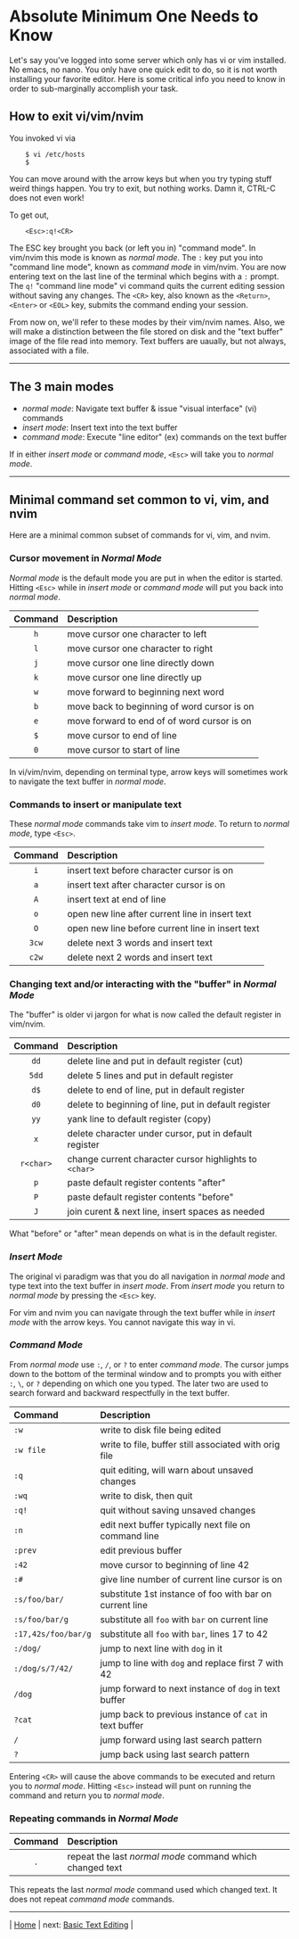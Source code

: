 # Absolute Minimum One Needs to Know

Let's say you've logged into some server which only has vi or vim
installed. No emacs, no nano. You only have one quick edit to do, so
it is not worth installing your favorite editor. Here is some critical
info you need to know in order to sub-marginally accomplish your task.

## How to exit vi/vim/nvim

You invoked vi via

```fish
    $ vi /etc/hosts
    $
```

You can move around with the arrow keys but when you try typing stuff
weird things happen. You try to exit, but nothing works. Damn it,
CTRL-C does not even work!

To get out,

```vim
    <Esc>:q!<CR>
```

The ESC key brought you back (or left you in) "command mode". In
vim/nvim this mode is known as *normal mode*. The `:` key put you into
"command line mode", known as *command mode* in vim/nvim. You are now
entering text on the last line of the terminal which begins with a `:`
prompt. The `q!` "command line mode" vi command quits the current
editing session without saving any changes. The `<CR>` key, also known
as the `<Return>`, `<Enter>` or `<EOL>` key, submits the command ending
your session.

From now on, we'll refer to these modes by their vim/nvim names. Also,
we will make a distinction between the file stored on disk and the "text
buffer" image of the file read into memory. Text buffers are uaually,
but not always, associated with a file.

---

## The 3 main modes

* *normal mode*: Navigate text buffer & issue "visual interface" (vi) commands
* *insert mode*: Insert text into the text buffer
* *command mode*: Execute "line editor" (ex) commands on the text buffer

If in either *insert mode* or *command mode*, `<Esc>` will take you to
*normal mode*.

---

## Minimal command set common to vi, vim, and nvim

Here are a minimal common subset of commands for vi, vim, and nvim.

### Cursor movement in *Normal Mode*

*Normal mode* is the default mode you are put in when the editor is
started. Hitting `<Esc>` while in *insert mode* or *command mode* will
put you back into *normal mode*.

| Command  | Description                                 |
|:--------:|:------------------------------------------- |
| `h`      | move cursor one character to left           |
| `l`      | move cursor one character to right          |
| `j`      | move cursor one line directly down          |
| `k`      | move cursor one line directly up            |
| `w`      | move forward to beginning next word         |
| `b`      | move back to beginning of word cursor is on |
| `e`      | move forward to end of of word cursor is on |
| `$`      | move cursor to end of line                  |
| `0`      | move cursor to start of line                |

In vi/vim/nvim, depending on terminal type, arrow keys will sometimes
work to navigate the text buffer in *normal mode*.

### Commands to insert or manipulate text

These *normal mode* commands take vim to *insert mode*. To return to
*normal mode*, type `<Esc>`.

| Command | Description                                      |
|:-------:|:------------------------------------------------ |
| `i`     | insert text before character cursor is on        |
| `a`     | insert text after character cursor is on         |
| `A`     | insert text at end of line                       |
| `o`     | open new line after current line in insert text  |
| `O`     | open new line before current line in insert text |
| `3cw`   | delete next 3 words and insert text              |
| `c2w`   | delete next 2 words and insert text              |

### Changing text and/or interacting with the "buffer" in *Normal Mode*

The "buffer" is older vi jargon for what is now called the default
register in vim/nvim.

| Command   | Description                                            |
|:---------:|:------------------------------------------------------ |
| `dd`      | delete line and put in default register (cut)          |
| `5dd`     | delete 5 lines and put in default register             |
| `d$`      | delete to end of line, put in default register         |
| `d0`      | delete to beginning of line, put in default register   |
| `yy`      | yank line to default register (copy)                   |
| `x`       | delete character under cursor, put in default register |
| `r<char>` | change current character cursor highlights to `<char>` |
| `p`       | paste default register contents "after"                |
| `P`       | paste default register contents "before"               |
| `J`       | join curent & next line, insert spaces as needed       |

What "before" or "after" mean depends on what is in the default register.

### *Insert Mode*

The original vi paradigm was that you do all navigation in *normal mode*
and type text into the text buffer in *insert mode*. From *insert mode*
you return to *normal mode* by pressing the `<Esc>` key.

For vim and nvim you can navigate through the text buffer while in
*insert mode* with the arrow keys. You cannot navigate this way in vi.

### *Command Mode*

From *normal mode* use  `:`, `/`, or `?` to enter *command mode*. The
cursor jumps down to the bottom of the terminal window and to prompts
you with either `:`, `\`, or `?` depending on which one you typed. The
later two are used to search forward and backward respectfully in the
text buffer.

| Command             | Description                                             |
|:------------------- |:------------------------------------------------------- |
| `:w`                | write to disk file being edited                         |
| `:w file`           | write to file, buffer still associated with orig file   |
| `:q`                | quit editing, will warn about unsaved changes           |
| `:wq`               | write to disk, then quit                                |
| `:q!`               | quit without saving unsaved changes                     |
| `:n`                | edit next buffer typically next file on command line    |
| `:prev`             | edit previous buffer                                    |
| `:42`               | move cursor to beginning of line 42                     |
| `:#`                | give line number of current line cursor is on           |
| `:s/foo/bar/`       | substitute 1st instance of foo with bar on current line |
| `:s/foo/bar/g`      | substitute all `foo` with `bar` on current line         |
| `:17,42s/foo/bar/g` | substitute all `foo` with `bar`, lines 17 to 42         |
| `:/dog/`            | jump to next line with `dog` in it                      |
| `:/dog/s/7/42/`     | jump to line with `dog` and replace first 7 with 42     |
| `/dog`              | jump forward to next instance of `dog` in text buffer   |
| `?cat`              | jump back to previous instance of `cat` in text buffer  |
| `/`                 | jump forward using last search pattern                  |
| `?`                 | jump back using last search pattern                     |

Entering `<CR>` will cause the above commands to be executed and return
you to *normal mode*. Hitting `<Esc>` instead will punt on running the
command and return you to *normal mode*.

### Repeating commands in *Normal Mode*

| Command | Description                                              |
|:-------:|:-------------------------------------------------------- |
| `.`     | repeat the last *normal mode* command which changed text |

This repeats the last *normal mode* command used which changed text. It
does not repeat *command mode* commands.

---

| [Home][0] | next: [Basic Text Editing][2] |

[0]: ../README.md
[2]: 02-BasicTextEditing.md
